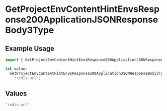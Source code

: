 # GetProjectEnvContentHintEnvsResponse200ApplicationJSONResponseBody3Type

## Example Usage

```typescript
import { GetProjectEnvContentHintEnvsResponse200ApplicationJSONResponseBody3Type } from "@simplesagar/vercel/models/getprojectenvop.js";

let value:
  GetProjectEnvContentHintEnvsResponse200ApplicationJSONResponseBody3Type =
    "redis-url";
```

## Values

```typescript
"redis-url"
```